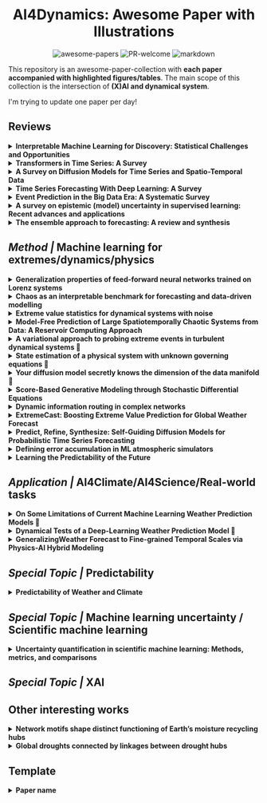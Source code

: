 <div align="center">

# AI4Dynamics: Awesome Paper with Illustrations

<a><img alt="awesome-papers" src="https://img.shields.io/badge/awesome-papers-green"></a>
<a><img alt="PR-welcome" src="https://img.shields.io/badge/PR-welcome-blue"></a>
<a><img alt="markdown" src="https://img.shields.io/badge/markdown-purple"></a>

</div>

This repository is an awesome-paper-collection with **each paper accompanied with highlighted figures/tables**. The main scope of this collection is the intersection of **(X)AI and dynamical system**. 

I'm trying to update one paper per day!

## Reviews
<!----------------------------------------------------------------------->
<details>
<!-- Unfold text -->
  <summary><b>Interpretable Machine Learning for Discovery: Statistical Challenges and Opportunities</b></summary>
<!-- Tags -->
  <img alt="review" src="https://img.shields.io/badge/review-green">
  <img alt="xai" src="https://img.shields.io/badge/xai-red">  
<!-- Illustration -->
  <a><img alt="illustration" src="illustrations\Genevera2024.png"></a>
</details>
<!----------------------------------------------------------------------->

<!----------------------------------------------------------------------->
<details>
<!-- Unfold text -->
    <summary><b>Transformers in Time Series: A Survey</b></summary>
<!-- Tags -->
    <img alt="machine learning" src="https://img.shields.io/badge/machine_learning-blue">
    <img alt="review" src="https://img.shields.io/badge/review-green">
<!-- Illustration -->
    <a><img alt="illustration" src="illustrations\Qingsong2022_1.png"></a>
    <a><img alt="illustration" src="illustrations\Qingsong2022_2.png"></a>
</details>
<!----------------------------------------------------------------------->

<!----------------------------------------------------------------------->
<details>
<!-- Unfold text -->
    <summary><b>A Survey on Diffusion Models for Time Series and Spatio-Temporal Data</b></summary>
<!-- Tags -->
    <img alt="machine learning" src="https://img.shields.io/badge/machine_learning-blue">
    <img alt="review" src="https://img.shields.io/badge/review-green">
<!-- Illustration -->
    <a><img alt="illustration" src="illustrations\Yiyuan2024.png"></a>
</details>
<!----------------------------------------------------------------------->

<!----------------------------------------------------------------------->
<details>
<!-- Unfold text -->
    <summary><b>Time Series Forecasting With Deep Learning: A Survey</b></summary>
<!-- Tags -->
    <img alt="review" src="https://img.shields.io/badge/review-green">
<!-- Illustration -->
    <a><img alt="illustration" src="illustrations\Bryan2020_1.png"></a>
    <a><img alt="illustration" src="illustrations\Bryan2020_2.png"></a>
</details>
<!----------------------------------------------------------------------->


<!----------------------------------------------------------------------->
<details>
<!-- Unfold text -->
    <summary><b>Event Prediction in the Big Data Era: A Systematic Survey</b></summary>
<!-- Tags -->
    <img alt="review" src="https://img.shields.io/badge/review-green">
<!-- Illustration -->
    <p>Check datasets and code: https://cs.emory.edu/~lzhao41/projects/event_prediction_site/</p>
</details>
<!----------------------------------------------------------------------->

<!----------------------------------------------------------------------->
<details>
<!-- Unfold text -->
    <summary><b>A survey on epistemic (model) uncertainty in supervised learning:
Recent advances and applications</b></summary>
<!-- Tags -->
    <img alt="machine learning" src="https://img.shields.io/badge/machine_learning-blue">
    <img alt="uncertainty" src="https://img.shields.io/badge/uncertainty-firebrick">
<!-- Illustration -->
    <a><img alt="illustration" src="illustrations\Xinlei2022_1.png"></a>
    <a><img alt="illustration" src="illustrations\Xinlei2022_2.png"></a>
</details>
<!----------------------------------------------------------------------->

<!----------------------------------------------------------------------->
<details>
<!-- Unfold text -->
    <summary><b>The ensemble approach to forecasting: A review and synthesis</b></summary>
<!-- Tags -->
    <img alt="machine learning" src="https://img.shields.io/badge/machine_learning-blue">
    <img alt="uncertainty" src="https://img.shields.io/badge/uncertainty-firebrick">
<!-- Illustration -->
    <a><img alt="illustration" src="illustrations\Hao2021.png"></a>
</details>
<!----------------------------------------------------------------------->




## *Method |* Machine learning for extremes/dynamics/physics
<!----------------------------------------------------------------------->
<details>
<!-- Unfold text -->
    <summary><b>Generalization properties of feed-forward neural networks trained on Lorenz systems</b></summary>
<!-- Tags -->
    <img alt="dynamical system" src="https://img.shields.io/badge/dynamical_system-purple">
    <img alt="machine learning" src="https://img.shields.io/badge/machine_learning-blue">
    <img alt="analysis" src="https://img.shields.io/badge/analysis-yellow">
<!-- Illustration -->
    <a><img alt="illustration" src="illustrations\Sebastian2019.png"></a>
</details>
<!----------------------------------------------------------------------->

<!----------------------------------------------------------------------->
<details>
<!-- Unfold text -->
    <summary><b>Chaos as an interpretable benchmark for forecasting and data-driven modelling</b></summary>
<!-- Tags -->
    <img alt="dynamical system" src="https://img.shields.io/badge/dynamical_system-purple">
    <img alt="machine learning" src="https://img.shields.io/badge/machine_learning-blue">
    <img alt="dataset" src="https://img.shields.io/badge/dataset-darkred">
    <p>see also: <b>Model scale versus domain knowledge in statistical forecasting of chaotic systems</b></p>
<!-- Illustration -->
    <a><img alt="illustration" src="illustrations\William2023.png"></a>
</details>
<!----------------------------------------------------------------------->

<!----------------------------------------------------------------------->
<details>
<!-- Unfold text -->
    <summary><b>Extreme value statistics for dynamical systems with noise</b></summary>
<!-- Tags -->
    <img alt="dynamical system" src="https://img.shields.io/badge/dynamical_system-purple">
    <img alt="method" src="https://img.shields.io/badge/method-orange">
    <img alt="extreme" src="https://img.shields.io/badge/extreme-lightseagreen">
<!-- Illustration -->
    <a><img alt="illustration" src="illustrations\davide2013.png"></a>
</details>
<!----------------------------------------------------------------------->

<!----------------------------------------------------------------------->
<details>
<!-- Unfold text -->
    <summary><b>Model-Free Prediction of Large Spatiotemporally Chaotic Systems from Data: A Reservoir Computing Approach</b></summary>
<!-- Tags -->
    <img alt="dynamical system" src="https://img.shields.io/badge/dynamical_system-purple">
    <img alt="machine learning" src="https://img.shields.io/badge/machine_learning-blue">
    <img alt="predictability" src="https://img.shields.io/badge/predictability-cadetblue">
<!-- Illustration -->
    <a><img alt="illustration" src="illustrations\Jaideep2018.png"></a>
</details>
<!----------------------------------------------------------------------->

<!----------------------------------------------------------------------->
<details>
<!-- Unfold text -->
    <summary><b>A variational approach to probing extreme events in turbulent dynamical systems &#128209</b></summary>
<!-- Tags -->
    <img alt="dynamical system" src="https://img.shields.io/badge/dynamical_system-purple">
    <img alt="extreme" src="https://img.shields.io/badge/extreme-lightseagreen"><br>
<!-- Illustration -->
    <a><img alt="illustration" src="illustrations\Mohammad2017_1.png"></a>
    <a><img alt="illustration" src="illustrations\Mohammad2017_2.png"></a>
</details>
<!----------------------------------------------------------------------->

<!----------------------------------------------------------------------->
<details>
<!-- Unfold text -->
    <summary><b>State estimation of a physical system with unknown governing equations &#128209</b></summary>
<!-- Tags -->
    <img alt="dynamical system" src="https://img.shields.io/badge/dynamical_system-purple">
    <img alt="machine learning" src="https://img.shields.io/badge/machine_learning-blue">
<!-- Illustration -->
    <a><img alt="illustration" src="illustrations\Kevin2023_1.png"></a>
    <a><img alt="illustration" src="illustrations\Kevin2023_2.png"></a>
</details>
<!----------------------------------------------------------------------->

<!----------------------------------------------------------------------->
<details>
<!-- Unfold text -->
    <summary><b>Your diffusion model secretly knows the dimension of the data manifold &#128209</b></summary>
<!-- Tags -->
    <img alt="dynamical system" src="https://img.shields.io/badge/dynamical_system-purple">
    <img alt="machine learning" src="https://img.shields.io/badge/machine_learning-blue">
<!-- Illustration -->
    <a><img alt="illustration" src="illustrations\jan2023_1.png"></a>
    <a><img alt="illustration" src="illustrations\jan2023_2.png"></a>
</details>
<!----------------------------------------------------------------------->

<!----------------------------------------------------------------------->
<details>
<!-- Unfold text -->
    <summary><b>Score-Based Generative Modeling through Stochastic Differential Equations</b></summary>
<!-- Tags -->
    <img alt="sde" src="https://img.shields.io/badge/sde-darkcyan">
    <img alt="machine learning" src="https://img.shields.io/badge/machine_learning-blue"><br>
<!-- Illustration -->
    <a><img alt="illustration" src="illustrations\yang2021.png"></a>
</details>
<!----------------------------------------------------------------------->

<!----------------------------------------------------------------------->
<details>
<!-- Unfold text -->
    <summary><b>Dynamic information routing in complex networks</b></summary>
<!-- Tags -->
    <img alt="dynamical system" src="https://img.shields.io/badge/dynamical_system-purple">
    <img alt="machine learning" src="https://img.shields.io/badge/machine_learning-blue"><br>
<!-- Illustration -->
    <a><img alt="illustration" src="illustrations\Christoph2016_2.png"></a>
    <a><img alt="illustration" src="illustrations\Christoph2016_1.png"></a>
</details>
<!----------------------------------------------------------------------->

<!----------------------------------------------------------------------->
<details>
<!-- Unfold text -->
    <summary><b>ExtremeCast: Boosting Extreme Value Prediction for Global Weather Forecast</b></summary>
<!-- Tags -->
    <img alt="extreme" src="https://img.shields.io/badge/extreme-lightseagreen">
    <img alt="machine learning" src="https://img.shields.io/badge/machine_learning-blue"><br>
<!-- Illustration -->
    <a><img alt="illustration" src="illustrations\Wuhan2024.png"></a>
</details>
<!----------------------------------------------------------------------->


<!----------------------------------------------------------------------->
<details>
<!-- Unfold text -->
    <summary><b>Predict, Refine, Synthesize: Self-Guiding Diffusion Models for Probabilistic Time Series Forecasting</b></summary>
<!-- Tags -->
    <img alt="machine learning" src="https://img.shields.io/badge/machine_learning-blue">
    <img alt="sde" src="https://img.shields.io/badge/sde-darkcyan"><br>
<!-- Illustration -->
    <a><img alt="illustration" src="illustrations\Marcel2023_1.png"></a>
    <a><img alt="illustration" src="illustrations\Marcel2023_2.png"></a>
</details>
<!----------------------------------------------------------------------->

<!----------------------------------------------------------------------->
<details>
<!-- Unfold text -->
    <summary><b>Defining error accumulation in ML atmospheric simulators</b></summary>
<!-- Tags -->
    <img alt="dynamical system" src="https://img.shields.io/badge/dynamical_system-purple">
    <img alt="machine learning" src="https://img.shields.io/badge/machine_learning-blue"><br>
<!-- Illustration -->
    <a><img alt="illustration" src="illustrations\Raghul2024_1.png"></a>
    <a><img alt="illustration" src="illustrations\Raghul2024_2.png"></a>
</details>
<!----------------------------------------------------------------------->

<!----------------------------------------------------------------------->
<details>
<!-- Unfold text -->
    <summary><b>Learning the Predictability of the Future</b></summary>
<!-- Tags -->
    <img alt="dynamical system" src="https://img.shields.io/badge/dynamical_system-purple">
    <img alt="machine learning" src="https://img.shields.io/badge/machine_learning-blue"><br>
<!-- Illustration -->
    <a><img alt="illustration" src="illustrations\Didac2021.png"></a>
</details>
<!----------------------------------------------------------------------->




## *Application |* AI4Climate/AI4Science/Real-world tasks
<!----------------------------------------------------------------------->
<details>
<!-- Unfold text -->
    <summary><b>On Some Limitations of Current Machine Learning Weather Prediction Models &#128209</b></summary>
<!-- Tags -->
    <img alt="machine learning" src="https://img.shields.io/badge/machine_learning-blue"><br>
<!-- Illustration -->
    <a><img alt="illustration" src="illustrations\Massimo2024.png"></a>
</details>
<!----------------------------------------------------------------------->

<!----------------------------------------------------------------------->
<details>
<!-- Unfold text -->
    <summary><b>Dynamical Tests of a Deep-Learning Weather Prediction Model &#128209</b></summary>
<!-- Tags -->
    <img alt="dynamical system" src="https://img.shields.io/badge/dynamical_system-purple">
    <img alt="machine learning" src="https://img.shields.io/badge/machine_learning-blue">
<!-- Illustration -->
    <a><img alt="illustration" src="illustrations\Gregory2024_1.png"></a>
    <a><img alt="illustration" src="illustrations\Gregory2024_2.png"></a>
</details>
<!----------------------------------------------------------------------->

<!----------------------------------------------------------------------->
<details>
<!-- Unfold text -->
    <summary><b>GeneralizingWeather Forecast to Fine-grained Temporal Scales via Physics-AI Hybrid Modeling</b></summary>
<!-- Tags -->
    <img alt="machine learning" src="https://img.shields.io/badge/machine_learning-blue">
<!-- Illustration -->
    <a><img alt="illustration" src="illustrations\Wanghan2024.png"></a>
</details>
<!----------------------------------------------------------------------->




## *Special Topic |* Predictability
<!----------------------------------------------------------------------->
<details>
<!-- Unfold text -->
    <summary><b>Predictability of Weather and Climate</b></summary>
<!-- Tags -->
    <img alt="dynamical system" src="https://img.shields.io/badge/dynamical_system-purple">
    <img alt="predictability" src="https://img.shields.io/badge/predictability-cadetblue">
<!-- Illustration -->
    <a><img alt="illustration" src="illustrations\Krishnamurthy2019.png"></a>
</details>
<!----------------------------------------------------------------------->


## *Special Topic |* Machine learning uncertainty / Scientific machine learning
<!----------------------------------------------------------------------->
<details>
<!-- Unfold text -->
    <summary><b>Uncertainty quantification in scientific machine learning: Methods, metrics, and comparisons </b></summary>
<!-- Tags -->
    <img alt="machine learning" src="https://img.shields.io/badge/machine_learning-blue">
    <img alt="uncertainty" src="https://img.shields.io/badge/uncertainty-firebrick">
<!-- Illustration -->
    <a><img alt="illustration" src="illustrations\Apostolos2023_1.png"></a>
    <a><img alt="illustration" src="illustrations\Apostolos2023_2.png"></a>
</details>
<!----------------------------------------------------------------------->






## *Special Topic |* XAI










## Other interesting works

<!----------------------------------------------------------------------->
<details>
<!-- Unfold text -->
    <summary><b>Network motifs shape distinct functioning of Earth’s moisture recycling hubs</b></summary>
<!-- Tags -->
    <img alt="dynamical system" src="https://img.shields.io/badge/dynamical_system-purple">
<!-- Illustration -->
    <a><img alt="illustration" src="illustrations\Nico2022_1.png"></a>
    <a><img alt="illustration" src="illustrations\Nico2022_2.png"></a>
</details>
<!----------------------------------------------------------------------->

<!----------------------------------------------------------------------->
<details>
<!-- Unfold text -->
    <summary><b>Global droughts connected by linkages between drought hubs</b></summary>
<!-- Tags -->
    <img alt="dynamical system" src="https://img.shields.io/badge/dynamical_system-purple">
<!-- Illustration -->
    <a><img alt="illustration" src="illustrations\Somnath2022.png"></a>
</details>
<!----------------------------------------------------------------------->

















## Template
<!----------------------------------------------------------------------->
<details>
<!-- Unfold text -->
    <summary><b>Paper name</b></summary>
<!-- Tags -->
    <img alt="dynamical system" src="https://img.shields.io/badge/dynamical_system-purple">
    <img alt="predictability" src="https://img.shields.io/badge/predictability-cadetblue">
<!-- Illustration -->
    <a><img alt="illustration" src="illustrations\Genevera2024.png"></a>
</details>
<!----------------------------------------------------------------------->



<!-- 
Bookmark: &#128209

## Taxonomy

![review](https://img.shields.io/badge/review-green)
<img alt="review" src="https://img.shields.io/badge/review-green">

![method](https://img.shields.io/badge/method-orange)
<img alt="method" src="https://img.shields.io/badge/method-orange">

![analysis](https://img.shields.io/badge/analysis-yellow)
<img alt="analysis" src="https://img.shields.io/badge/analysis-yellow">

![machine learning](https://img.shields.io/badge/machine_learning-blue)
<img alt="machine learning" src="https://img.shields.io/badge/machine_learning-blue">

![dynamical system](https://img.shields.io/badge/dynamical_system-purple)
<img alt="dynamical system" src="https://img.shields.io/badge/dynamical_system-purple">

![predictability](https://img.shields.io/badge/predictability-cadetblue)
<img alt="predictability" src="https://img.shields.io/badge/predictability-cadetblue">

![dataset](https://img.shields.io/badge/dataset-darkred)
<img alt="dataset" src="https://img.shields.io/badge/dataset-darkred">

![xai](https://img.shields.io/badge/xai-red)
<img alt="xai" src="https://img.shields.io/badge/xai-red">

![extreme](https://img.shields.io/badge/extreme-lightseagreen)
<img alt="extreme" src="https://img.shields.io/badge/extreme-lightseagreen">

<img alt="uncertainty" src="https://img.shields.io/badge/uncertainty-firebrick">

<img alt="sde" src="https://img.shields.io/badge/sde-darkcyan">
-->

